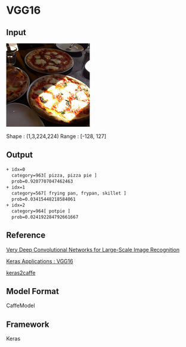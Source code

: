 # VGG16

## Input

![Input](pizza.jpg)

Shape : (1,3,224,224)
Range : [-128, 127]

## Output

```
+ idx=0
  category=963[ pizza, pizza pie ]
  prob=0.9207707047462463
+ idx=1
  category=567[ frying pan, frypan, skillet ]
  prob=0.03415448218584061
+ idx=2
  category=964[ potpie ]
  prob=0.024192284792661667
```

## Reference

[Very Deep Convolutional Networks for Large-Scale Image Recognition]( https://arxiv.org/abs/1409.1556 )

[Keras Applications : VGG16]( https://keras.io/applications/#vgg16 )

[keras2caffe]( https://github.com/uhfband/keras2caffe)

## Model Format

CaffeModel

## Framework

Keras
